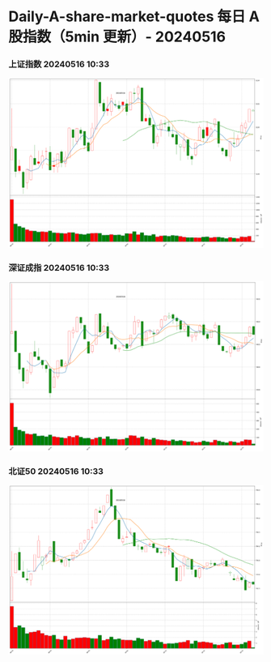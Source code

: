 
# Daily-A-share-market-quotes 每日 A 股指数（5min 更新）- 20240516

### 上证指数 20240516 10:33
![](./fig/2024/5/20240516-sh000001.png)

### 深证成指 20240516 10:33
![](./fig/2024/5/20240516-sz399001.png)

### 北证50 20240516 10:33
![](./fig/2024/5/20240516-bj899050.png)

